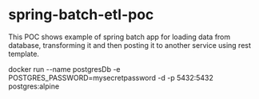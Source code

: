 # spring-batch-etl-poc
This POC shows example of spring batch app for loading data from database, transforming it and then posting it to another service using rest template.

docker run --name postgresDb -e POSTGRES_PASSWORD=mysecretpassword -d -p 5432:5432 postgres:alpine

